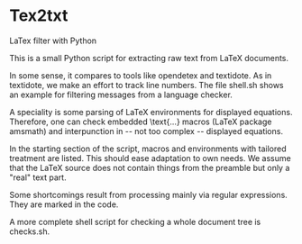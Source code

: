 # Tex2txt
LaTex filter with Python

This is a small Python script for extracting raw text from LaTeX documents.

In some sense, it compares to tools like opendetex and textidote. As in textidote, we make an effort to track line numbers. The file shell.sh shows an example for filtering messages from a language checker.

A speciality is some parsing of LaTeX environments for displayed equations. Therefore, one can check embedded \text{...} macros (LaTeX package amsmath) and interpunction in -- not too complex -- displayed equations.

In the starting section of the script, macros and environments with tailored treatment are listed. This should ease adaptation to own needs. We assume that the LaTeX source does not contain things from the preamble but only a "real" text part.

Some shortcomings result from processing mainly via regular expressions. They are marked in the code.

A more complete shell script for checking a whole document tree is checks.sh.
